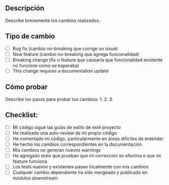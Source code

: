 ## Descripción
Describe brevemente los cambios realizados.

## Tipo de cambio
- [ ] Bug fix (cambio no-breaking que corrige un issue)
- [ ] New feature (cambio no-breaking que agrega funcionalidad)
- [ ] Breaking change (fix o feature que causaría que funcionalidad existente no funcione como se esperaba)
- [ ] This change requires a documentation update

## Cómo probar
Describe los pasos para probar tus cambios:
1. 
2. 
3. 

## Checklist:
- [ ] Mi código sigue las guías de estilo de este proyecto
- [ ] He realizado una auto-review de mi propio código
- [ ] He comentado mi código, particularmente en áreas difíciles de entender
- [ ] He hecho los cambios correspondientes en la documentación
- [ ] Mis cambios no generan nuevos warnings
- [ ] He agregado tests que prueban que mi corrección es efectiva o que mi feature funciona
- [ ] Los tests nuevos y existentes pasan localmente con mis cambios
- [ ] Cualquier cambio dependiente ha sido mergeado y publicado en módulos downstream 
